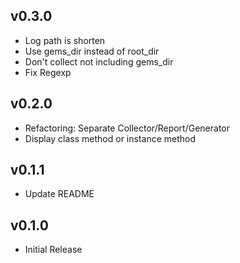 ## v0.3.0

- Log path is shorten
- Use gems_dir instead of root_dir
- Don't collect not including gems_dir
- Fix Regexp

## v0.2.0

- Refactoring: Separate Collector/Report/Generator
- Display class method or instance method

## v0.1.1

- Update README

## v0.1.0

- Initial Release
